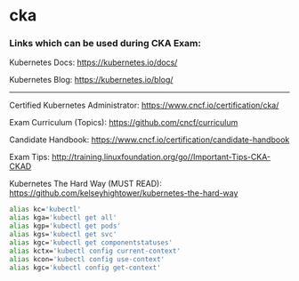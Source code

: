 # cka

### Links which can be used during CKA Exam:

Kubernetes Docs: https://kubernetes.io/docs/

Kubernetes Blog: https://kubernetes.io/blog/

---

Certified Kubernetes Administrator: https://www.cncf.io/certification/cka/

Exam Curriculum (Topics): https://github.com/cncf/curriculum

Candidate Handbook: https://www.cncf.io/certification/candidate-handbook

Exam Tips: http://training.linuxfoundation.org/go//Important-Tips-CKA-CKAD

Kubernetes The Hard Way (MUST READ): https://github.com/kelseyhightower/kubernetes-the-hard-way


```bash
alias kc='kubectl'
alias kga='kubectl get all'
alias kgp='kubectl get pods'
alias kgs='kubectl get svc'
alias kgc='kubectl get componentstatuses'
alias kctx='kubectl config current-context'
alias kcon='kubectl config use-context'
alias kgc='kubectl config get-context'
```
